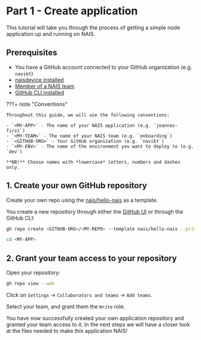 # Part 1 - Create application

This tutorial will take you through the process of getting a simple node application up and running on NAIS.

## Prerequisites

- You have a GitHub account connected to your GitHub organization (e.g. `navikt`)
- [naisdevice installed](../../how-to-guides/naisdevice/install-naisdevice.md)
- [Member of a NAIS team](../../explanation/team.md)
- [GitHub CLI installed](https://cli.github.com/)

???+ note "Conventions"

    Throughout this guide, we will use the following conventions:

    - `<MY-APP>` - The name of your NAIS application (e.g. `joannas-first`)
    - `<MY-TEAM>` - The name of your NAIS team (e.g. `onboarding`)
    - `<GITHUB-ORG>` - Your GitHub organization (e.g. `navikt`)
    - `<MY-ENV>` - The name of the environment you want to deploy to (e.g. `dev`)

    **NB!** Choose names with *lowercase* letters, numbers and dashes only.

## 1. Create your own GitHub repository

Create your own repo using the [nais/hello-nais](https://github.com/nais/hello-nais/) as a template.

You create a new repository through either the [GitHub UI](https://github.com/new?template_name=hello-nais&template_owner=nais) or through the GitHub CLI:

```bash
gh repo create <GITHUB-ORG>/<MY-REPO> --template nais/hello-nais --private --clone
```

```bash
cd <MY-APP>
```

## 2. Grant your team access to your repository

Open your repository:

```bash
gh repo view --web
```

Click on `Settings` -> `Collaborators and teams` -> `Add teams`.

Select your team, and grant them the `Write` role.

You have now successfully created your own application repository and granted your team access to it.
In the next steps we will have a closer look at the files needed to make this application NAIS!
